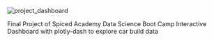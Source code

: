![project_dashboard](https://github.com/github/docs/actions/workflows/main.yml/badge.svg)


Final Project of Spiced Academy Data Science Boot Camp
Interactive Dashboard with plotly-dash to explore car build data 
